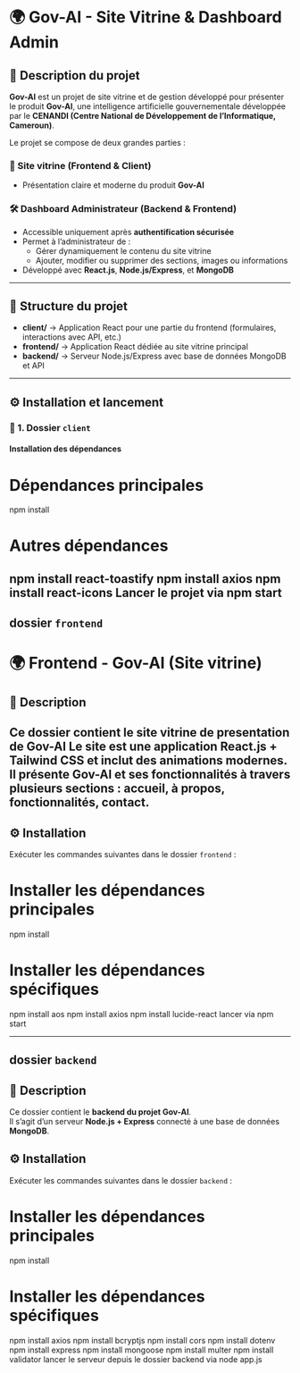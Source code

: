 # 🌍 Gov-AI - Site Vitrine & Dashboard Admin

## 📖 Description du projet

**Gov-AI** est un projet de site vitrine et de gestion développé pour présenter le produit **Gov-AI**, une intelligence artificielle gouvernementale développée par le **CENANDI (Centre National de Développement de l’Informatique, Cameroun)**.  

Le projet se compose de deux grandes parties :

### 🎨 Site vitrine (Frontend & Client)
- Présentation claire et moderne du produit **Gov-AI**

### 🛠️ Dashboard Administrateur (Backend & Frontend)
- Accessible uniquement après **authentification sécurisée**
- Permet à l’administrateur de :
  - Gérer dynamiquement le contenu du site vitrine
  - Ajouter, modifier ou supprimer des sections, images ou informations
- Développé avec **React.js**, **Node.js/Express**, et **MongoDB**
---
## 📂 Structure du projet

- **client/** → Application React pour une partie du frontend (formulaires, interactions avec API, etc.)  
- **frontend/** → Application React dédiée au site vitrine principal  
- **backend/** → Serveur Node.js/Express avec base de données MongoDB et API  
---
## ⚙️ Installation et lancement

### 📂 1. Dossier `client`

#### Installation des dépendances

# Dépendances principales
npm install

# Autres dépendances
npm install react-toastify
npm install axios
npm install react-icons
Lancer le projet via npm start
---
## dossier `frontend`
# 🌍 Frontend - Gov-AI (Site vitrine)

## 📖 Description
Ce dossier contient le **site vitrine de presentation de Gov-AI**
Le site est une application **React.js + Tailwind CSS** et inclut des animations modernes.  
Il présente Gov-AI et ses fonctionnalités à travers plusieurs sections : accueil, à propos, fonctionnalités, contact.
---
## ⚙️ Installation
Exécuter les commandes suivantes dans le dossier `frontend` :
# Installer les dépendances principales
npm install

# Installer les dépendances spécifiques
npm install aos
npm install axios
npm install lucide-react
lancer via npm start

---

## dossier `backend`
## 📖 Description
Ce dossier contient le **backend du projet Gov-AI**.  
Il s’agit d’un serveur **Node.js + Express** connecté à une base de données **MongoDB**.  

## ⚙️ Installation

Exécuter les commandes suivantes dans le dossier `backend` :
# Installer les dépendances principales
npm install

# Installer les dépendances spécifiques
npm install axios
npm install bcryptjs
npm install cors
npm install dotenv
npm install express
npm install mongoose
npm install multer
npm install validator
lancer le serveur depuis le dossier backend via node app.js

